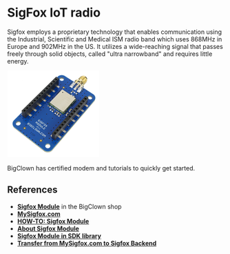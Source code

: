 # SigFox IoT radio

Sigfox employs a proprietary technology that enables communication using the Industrial, Scientific and Medical ISM radio band which uses 868MHz in Europe and 902MHz in the US. It utilizes a wide-reaching signal that passes freely through solid objects, called "ultra narrowband" and requires little energy.

![BigClown Sigfox Module](../.gitbook/assets/_basics_module-overview_sigfox-module.png)

BigClown has certified modem and tutorials to quickly get started.

## References <a id="references"></a>

* [**Sigfox Module**](https://shop.bigclown.com/sigfox-module) in the BigClown shop
* [**MySigfox.com**](https://www.bigclown.com/doc/tutorials/mysigfox-com-service/)
* [**HOW-TO: Sigfox Module**](https://www.bigclown.com/doc/firmware/how-to-sigfox-module/)
* [**About Sigfox Module**](https://www.bigclown.com/doc/hardware/about-sigfox-module/)
* [**Sigfox Module in SDK library**](https://sdk.bigclown.com/group__bc__module__sigfox.html)
* [**Transfer from MySigfox.com to Sigfox Backend**](https://bc-mysigfox.herokuapp.com/)

